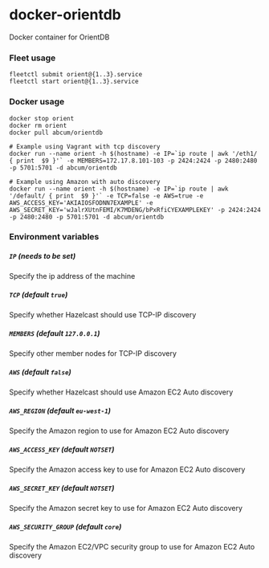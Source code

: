 # docker-orientdb

Docker container for OrientDB

### Fleet usage

```shell
fleetctl submit orient@{1..3}.service
fleetctl start orient@{1..3}.service
```

### Docker usage

```shell
docker stop orient
docker rm orient
docker pull abcum/orientdb

# Example using Vagrant with tcp discovery
docker run --name orient -h $(hostname) -e IP=`ip route | awk '/eth1/ { print  $9 }'` -e MEMBERS=172.17.8.101-103 -p 2424:2424 -p 2480:2480 -p 5701:5701 -d abcum/orientdb

# Example using Amazon with auto discovery
docker run --name orient -h $(hostname) -e IP=`ip route | awk '/default/ { print  $9 }'` -e TCP=false -e AWS=true -e AWS_ACCESS_KEY='AKIAIOSFODNN7EXAMPLE' -e AWS_SECRET_KEY='wJalrXUtnFEMI/K7MDENG/bPxRfiCYEXAMPLEKEY' -p 2424:2424 -p 2480:2480 -p 5701:5701 -d abcum/orientdb
```

### Environment variables

##### `IP` (needs to be set)
Specify the ip address of the machine

##### `TCP` (default `true`)
Specify whether Hazelcast should use TCP-IP discovery

##### `MEMBERS` (default `127.0.0.1`)
Specify other member nodes for TCP-IP discovery

##### `AWS` (default `false`)
Specify whether Hazelcast should use Amazon EC2 Auto discovery

##### `AWS_REGION` (default `eu-west-1`)
Specify the Amazon region to use for Amazon EC2 Auto discovery

##### `AWS_ACCESS_KEY` (default `NOTSET`)
Specify the Amazon access key to use for Amazon EC2 Auto discovery

##### `AWS_SECRET_KEY` (default `NOTSET`)
Specify the Amazon secret key to use for Amazon EC2 Auto discovery

##### `AWS_SECURITY_GROUP` (default `core`)
Specify the Amazon EC2/VPC security group to use for Amazon EC2 Auto discovery
